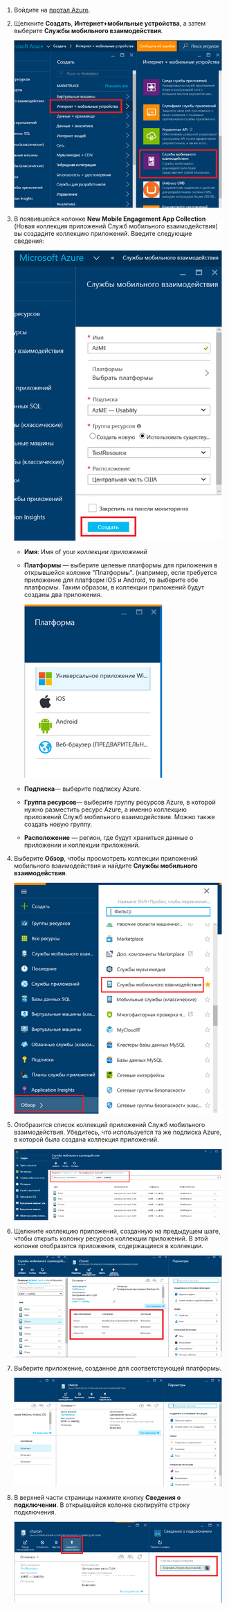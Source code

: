 
1. Войдите на [портал Azure](https://portal.azure.com).
2. Щелкните **Создать**, **Интернет+мобильные устройства**, а затем выберите **Службы мобильного взаимодействия**.
   
    ![](./media/mobile-engagement-create-app-in-portal-new/browse-azme-extension.png)
3. В появившейся колонке **New Mobile Engagement App Collection** (Новая коллекция приложений Служб мобильного взаимодействия) вы создадите коллекцию приложений. Введите следующие сведения:
   
    ![](./media/mobile-engagement-create-app-in-portal-new/new-azme-app.png)
   
   * **Имя**: Имя of your *коллекции приложений* 
   * **Платформы** — выберите целевые платформы для приложения в открывшейся колонке "Платформы". (например, если требуется приложение для платформ iOS и Android, то выберите обе платформы. Таким образом, в коллекции приложений будут созданы два приложения. 
     
      ![](./media/mobile-engagement-create-app-in-portal-new/choose-platform.png)
   * **Подписка**— выберите подписку Azure. 
   * **Группа ресурсов**— выберите группу ресурсов Azure, в которой нужно разместить ресурс Azure, а именно коллекцию приложений Служб мобильного взаимодействия. Можно также создать новую группу.  
   * **Расположение** — регион, где будут храниться данные о приложении и коллекции приложений.
4. Выберите **Обзор**, чтобы просмотреть коллекции приложений мобильного взаимодействия и найдите **Службы мобильного взаимодействия**.
   
    ![](./media/mobile-engagement-create-app-in-portal-new/browse-mobile-engagement-menu.png)
5. Отобразится список коллекций приложений Служб мобильного взаимодействия. Убедитесь, что используется та же подписка Azure, в которой была создана коллекция приложений.
   
    ![](./media/mobile-engagement-create-app-in-portal-new/browse-mobile-engagement.png)
6. Щелкните коллекцию приложений, созданную на предыдущем шаге, чтобы открыть колонку ресурсов коллекции приложений. В этой колонке отобразятся приложения, содержащиеся в коллекции. 
   
    ![](./media/mobile-engagement-create-app-in-portal-new/mobile-engagement-app-collection.png)
7. Выберите приложение, созданное для соответствующей платформы. 
   
    ![](./media/mobile-engagement-create-app-in-portal-new/mobile-engagement-app.png)
8. В верхней части страницы нажмите кнопку **Сведения о подключении**. В открывшейся колонке скопируйте строку подключения. 
   
    ![](./media/mobile-engagement-create-app-in-portal-new/app-connection-info.png)

